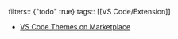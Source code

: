 filters:: {"todo" true}
tags:: [[VS Code/Extension]]

- [VS Code Themes on Marketplace](https://marketplace.visualstudio.com/search?target=VSCode&category=Themes&sortBy=Installs)